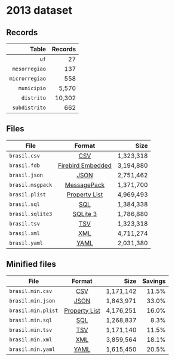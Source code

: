 # 2013 dataset

## Records

|          Table | Records |
| --------------:| -------:|
|           `uf` |      27 |
|  `mesorregiao` |     137 |
| `microrregiao` |     558 |
|    `municipio` |   5,570 |
|     `distrito` |  10,302 |
|  `subdistrito` |     662 |

## Files

| File             | Format                                                                                 |      Size |
| ---------------- |:--------------------------------------------------------------------------------------:| ---------:|
| `brasil.csv`     | [CSV](https://en.wikipedia.org/wiki/Comma-separated_values)                            | 1,323,318 |
| `brasil.fdb`     | [Firebird Embedded](https://en.wikipedia.org/wiki/Embedded_database#Firebird_Embedded) | 3,194,880 |
| `brasil.json`    | [JSON](https://en.wikipedia.org/wiki/JSON)                                             | 2,751,462 |
| `brasil.msgpack` | [MessagePack](https://en.wikipedia.org/wiki/MessagePack)                               | 1,371,700 |
| `brasil.plist`   | [Property List](https://en.wikipedia.org/wiki/Property_list)                           | 4,969,493 |
| `brasil.sql`     | [SQL](https://en.wikipedia.org/wiki/SQL)                                               | 1,384,338 |
| `brasil.sqlite3` | [SQLite 3](https://en.wikipedia.org/wiki/SQLite)                                       | 1,786,880 |
| `brasil.tsv`     | [TSV](https://en.wikipedia.org/wiki/Tab-separated_values)                              | 1,323,318 |
| `brasil.xml`     | [XML](https://en.wikipedia.org/wiki/XML)                                               | 4,711,274 |
| `brasil.yaml`    | [YAML](https://en.wikipedia.org/wiki/YAML)                                             | 2,031,380 |

## Minified files

| File               | Format                                                       |      Size | Savings |
| ------------------ |:------------------------------------------------------------:| ---------:| -------:|
| `brasil.min.csv`   | [CSV](https://en.wikipedia.org/wiki/Comma-separated_values)  | 1,171,142 |   11.5% |
| `brasil.min.json`  | [JSON](https://en.wikipedia.org/wiki/JSON)                   | 1,843,971 |   33.0% |
| `brasil.min.plist` | [Property List](https://en.wikipedia.org/wiki/Property_list) | 4,176,251 |   16.0% |
| `brasil.min.sql`   | [SQL](https://en.wikipedia.org/wiki/SQL)                     | 1,268,837 |    8.3% |
| `brasil.min.tsv`   | [TSV](https://en.wikipedia.org/wiki/Tab-separated_values)    | 1,171,140 |   11.5% |
| `brasil.min.xml`   | [XML](https://en.wikipedia.org/wiki/XML)                     | 3,859,564 |   18.1% |
| `brasil.min.yaml`  | [YAML](https://en.wikipedia.org/wiki/YAML)                   | 1,615,450 |   20.5% |